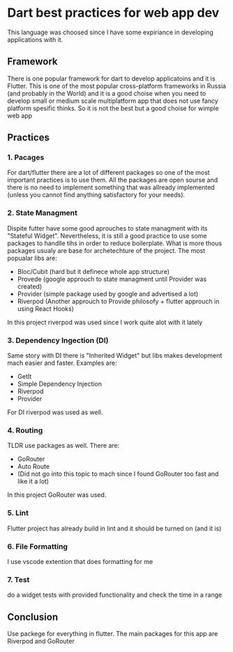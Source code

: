 # Dart best practices for web app dev

This language was choosed since I have some expiriance in developing applications with it.

## Framework

There is one popular framework for dart to develop applicatoins and it is Flutter. This is one of the most popular cross-platform frameworks in Russia (and probably in the World) and it is a good choise when you need to develop small or medium scale multiplatform app that does not use fancy platform spesific thinks. So it is not the best but a good choise for wimple web app

## Practices

### 1. Pacages

For dart/flutter there are a lot of different packages so one of the most important practices is to use them. All the packages are open sourse and there is no need to implement something that was allready implemented (unless you cannot find anything satisfactory for your needs).

### 2. State Managment

Dispite futter have some good aprouches to state managment with its "Stateful Widget". Nevertheless, it is still a good practice to use some packages to handlle tihs in order to reduce boilerplate. What is more thous packages usualy are base for archetechture of the project. The most popualar libs are:

- Bloc/Cubit (hard but it definece whole app structure)
- Provede (google approuch to state managment until Provider was created)
- Provider (simple package used by google and advertised a lot)
- Riverpod (Another approuch to Provide philosofy + flutter approuch in using React Hooks)

In this project riverpod was used since I work quite alot with it lately

### 3. Dependency Ingection (DI)

Same story with DI there is "Inherited Widget" but libs makes development mach easier and faster. Examples are:

- GetIt
- Simple Dependency Injection
- Riverpod
- Provider

For DI riverpod was used as well.

### 4. Routing

TLDR use packages as well. There are:

- GoRouter
- Auto Route
- (Did not go into this topic to mach since I found GoRouter too fast and like it a lot)

In this project GoRouter was used.

### 5. Lint

Flutter project has already build in lint and it should be turned on (and it is)

### 6. File Formatting

I use vscode extention that does formatting for me

### 7. Test

do a widget tests with provided functionality and check the time in a range

## Conclusion

Use packege for everything in flutter. The main packages for this app are Riverpod and GoRouter
